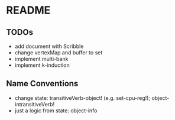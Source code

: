 # README

## TODOs

- add document with Scribble
- change vertexMap and buffer to set
- implement multi-bank
- implement k-induction

## Name Conventions

- change state: transitiveVerb-object! (e.g. set-cpu-reg!); object-intransitiveVerb!
- just a logic from state: object-info
